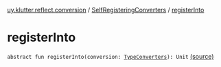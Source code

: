 [uy.klutter.reflect.conversion](../index.md) / [SelfRegisteringConverters](index.md) / [registerInto](.)


# registerInto
<code>abstract fun registerInto(conversion: [TypeConverters](../-type-converters/index.md)): Unit</code> [(source)](https://github.com/kohesive/klutter/blob/master/reflect-core-jdk6/src/main/kotlin/uy/klutter/reflect/conversion/Converters.kt#L30)<br/>

